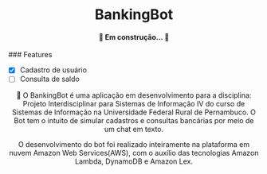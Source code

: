 <h1 align="center"> BankingBot </h1>
<h4 align="center"> 
	🚧  Em construção...  🚧
</h4>
### Features

- [x] Cadastro de usuário
- [ ] Consulta de saldo

<p align="center">🚀 O BankingBot é uma aplicação em desenvolvimento para a disciplina: Projeto Interdisciplinar para Sistemas de Informação IV do curso de Sistemas de Informação na Universidade Federal Rural de Pernambuco. O Bot tem o intuito de simular cadastros e consultas bancárias por meio de um chat em texto.</p>
<p align="center">O desenvolvimento do bot foi realizado inteiramente na plataforma em nuvem Amazon Web Services(AWS), com o auxílio das tecnologias Amazon Lambda, DynamoDB e Amazon Lex.</p>
